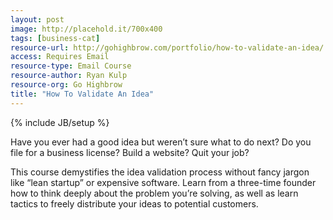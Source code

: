 ```yaml
---
layout: post
image: http://placehold.it/700x400
tags: [business-cat]
resource-url: http://gohighbrow.com/portfolio/how-to-validate-an-idea/
access: Requires Email
resource-type: Email Course
resource-author: Ryan Kulp
resource-org: Go Highbrow
title: "How To Validate An Idea"
---
```

{% include JB/setup %}

Have you ever had a good idea but weren’t sure what to do next? Do you file for a business license? Build a website? Quit your job?

This course demystifies the idea validation process without fancy jargon like “lean startup” or expensive software. Learn from a three-time founder how to think deeply about the problem you’re solving, as well as learn tactics to freely distribute your ideas to potential customers.
